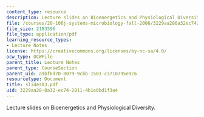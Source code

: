 ```yaml
---
content_type: resource
description: Lecture slides on Bioenergetics and Physiological Diversity.
file: /courses/20-106j-systems-microbiology-fall-2006/3229aa280a32ec7428114b1e0bd1f3a4_slides03.pdf
file_size: 2183596
file_type: application/pdf
learning_resource_types:
- Lecture Notes
license: https://creativecommons.org/licenses/by-nc-sa/4.0/
ocw_type: OCWFile
parent_title: Lecture Notes
parent_type: CourseSection
parent_uid: a9bf6d70-8079-9cbb-1501-c3710795e9c6
resourcetype: Document
title: slides03.pdf
uid: 3229aa28-0a32-ec74-2811-4b1e0bd1f3a4
---
```

Lecture slides on Bioenergetics and Physiological Diversity.
